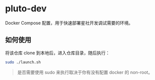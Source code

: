 # pluto-dev

Docker Compose 配置，用于快速部署星社开发调试需要的环境。

## 如何使用

将该仓库 clone 到本地后，进入仓库目录，随后执行：

```bash
sudo ./launch.sh
```

> 是否需要使用 sudo 来执行取决于你有没有配置 docker 的 non-root。